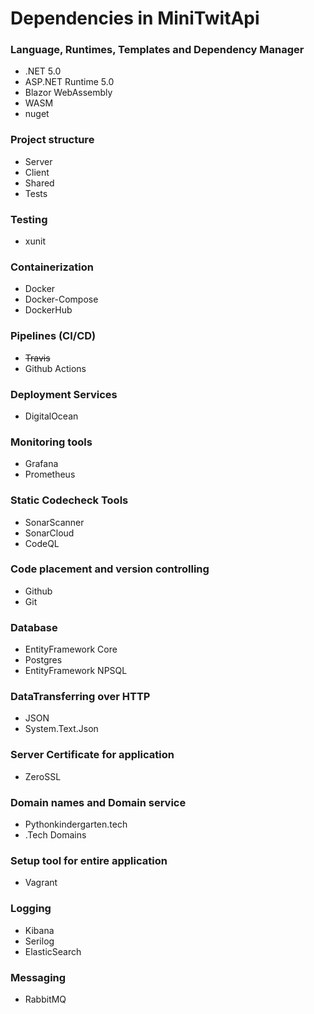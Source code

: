 ﻿<h1>Dependencies in MiniTwitApi</h1>

<h3>Language, Runtimes, Templates and Dependency Manager</h3>
<ul>
    <li>.NET 5.0</li>
    <li>ASP.NET Runtime 5.0</li>
    <li>Blazor WebAssembly</li>
    <li>WASM</li>
    <li>nuget</li>
</ul>

<h3>Project structure</h3>
<ul>
    <li>Server</li>
    <li>Client</li>
    <li>Shared</li>
    <li>Tests</li>
</ul>

<h3>Testing</h3>
<ul>
    <li>xunit</li>
</ul>

<h3>Containerization</h3>
<ul>
    <li>Docker</li>
    <li>Docker-Compose</li>
    <li>DockerHub</li>
</ul>

<h3>Pipelines (CI/CD)</h3>
<ul>
    <li><s>Travis</s></li>
    <li>Github Actions</li>
</ul>

<h3>Deployment Services</h3>
<ul>
    <li>DigitalOcean</li>
</ul>

<h3>Monitoring tools</h3>
<ul>
    <li>Grafana</li>
    <li>Prometheus</li>

</ul>

<h3>Static Codecheck Tools</h3>
<ul>
    <li>SonarScanner</li>
    <li>SonarCloud</li>
    <li>CodeQL</li>
</ul>

<h3>Code placement and version controlling</h3>
<ul>
    <li>Github</li>
    <li>Git</li>
</ul>

<h3>Database</h3>
<ul>
    <li>EntityFramework Core</li>
    <li>Postgres</li>
    <li>EntityFramework NPSQL</li>
</ul>

<h3>DataTransferring over HTTP</h3>
<ul>
    <li>JSON</li>
    <li>System.Text.Json</li>
</ul>

<h3>Server Certificate for application</h3>
<ul>
    <li>ZeroSSL</li>
</ul>

<h3>Domain names and Domain service</h3>
<ul>
    <li>Pythonkindergarten.tech</li>
    <li>.Tech Domains</li>
</ul>

<h3>Setup tool for entire application</h3>
<ul>
    <li>Vagrant</li>
</ul>

<h3>Logging</h3>
<ul>
    <li>Kibana</li>
    <li>Serilog</li>
    <li>ElasticSearch</li>
</ul>

<h3>Messaging</h3>
<ul>
    <li>RabbitMQ</li>
</ul>